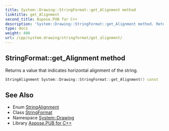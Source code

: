 ```yaml
---
title: System::Drawing::StringFormat::get_Alignment method
linktitle: get_Alignment
second_title: Aspose.PUB for C++
description: 'System::Drawing::StringFormat::get_Alignment method. Returns a value that indicates horizontal alignment of the string in C++.'
type: docs
weight: 400
url: /cpp/system.drawing/stringformat/get_alignment/
---
```

## StringFormat::get_Alignment method


Returns a value that indicates horizontal alignment of the string.

```cpp
StringAlignment System::Drawing::StringFormat::get_Alignment() const
```

## See Also

* Enum [StringAlignment](../../stringalignment/)
* Class [StringFormat](../)
* Namespace [System::Drawing](../../)
* Library [Aspose.PUB for C++](../../../)
